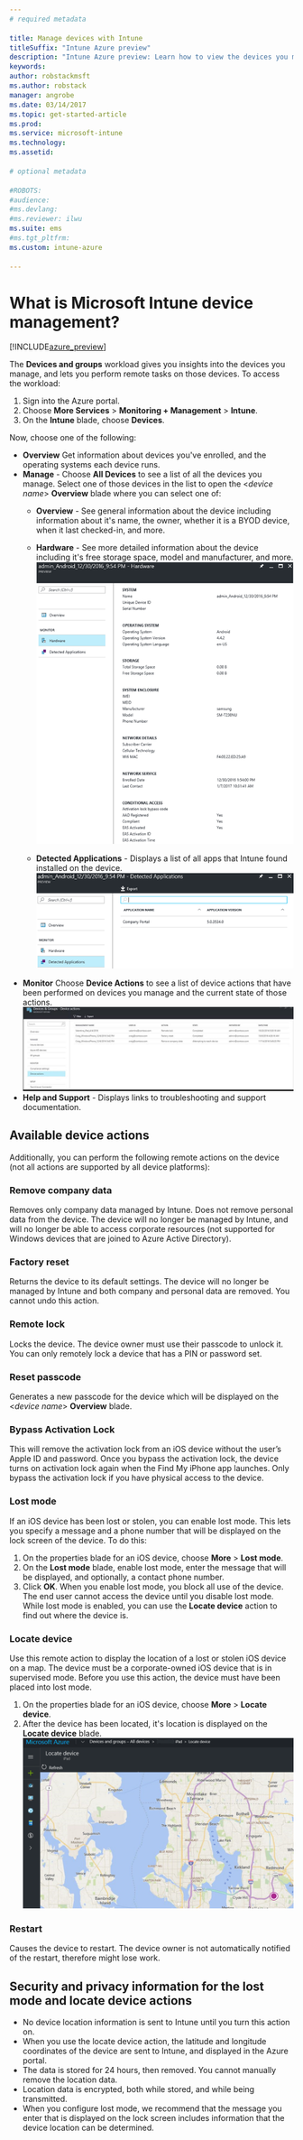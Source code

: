 ```yaml
---
# required metadata

title: Manage devices with Intune
titleSuffix: "Intune Azure preview"
description: "Intune Azure preview: Learn how to view the devices you manage with Intune, and perform various operations on them."
keywords:
author: robstackmsft
ms.author: robstack
manager: angrobe
ms.date: 03/14/2017
ms.topic: get-started-article
ms.prod:
ms.service: microsoft-intune
ms.technology:
ms.assetid:

# optional metadata

#ROBOTS:
#audience:
#ms.devlang:
#ms.reviewer: ilwu
ms.suite: ems
#ms.tgt_pltfrm:
ms.custom: intune-azure

---
```


# What is Microsoft Intune device management? 


[!INCLUDE[azure_preview](../includes/azure_preview.md)]

The **Devices and groups** workload gives you insights into the devices you manage, and lets you perform remote tasks on those devices. To access the workload:

1. Sign into the Azure portal.
2. Choose **More Services** > **Monitoring + Management** > **Intune**.
3. On the **Intune** blade, choose **Devices**.

Now, choose one of the following:

- **Overview** Get information about devices you've enrolled, and the operating systems each device runs.
- **Manage** - Choose **All Devices** to see a list of all the devices you manage.
	Select one of those devices in the list to open the <*device name*> **Overview** blade where you can select one of:
	- **Overview**  - See general information about the device including information about it's name, the owner, whether it is a BYOD device, when it last checked-in, and more. 
				
	- **Hardware** - See more detailed information about the device including it's free storage space, model and manufacturer, and more.
	![Managed device hardware inventory](./media/hardware-inventory.png)
	- **Detected Applications** - Displays a list of all apps that Intune found installed on the device.
	![Detected applications node](./media/detected-applications.png)
- **Monitor** Choose **Device Actions** to see a list of device actions that have been performed on devices you manage and the current state of those actions.
![Monitor device actions](./media/monitor-device-actions.png)
- **Help and Support** - Displays links to troubleshooting and support documentation.

## Available device actions

Additionally, you can perform the following remote actions on the device (not all actions are supported by all device platforms):

### **Remove company data**
Removes only company data managed by Intune. Does not remove personal data from the device. The device will no longer be managed by Intune, and will no longer be able to access corporate resources (not supported for Windows devices that are joined to Azure Active Directory).

### **Factory reset**
Returns the device to its default settings. The device will no longer be managed by Intune and both company and personal data are removed. You cannot undo this action.

### **Remote lock**
Locks the device. The device owner must use their passcode to unlock it. You can only remotely lock a device that has a PIN or password set.

### **Reset passcode**
Generates a new passcode for the device which will be displayed on the <*device name*> **Overview** blade.

### **Bypass Activation Lock**
This will remove the activation lock from an iOS device without the user’s Apple ID and password. Once you bypass the activation lock, the device turns on activation lock again when the Find My iPhone app launches. Only bypass the activation lock if you have physical access to the device.

### **Lost mode**
If an iOS device has been lost or stolen, you can enable lost mode. This lets you specify a message and a phone number that will be displayed on the lock screen of the device. To do this:
1.	On the properties blade for an iOS device, choose **More** > **Lost mode**.
2.	On the **Lost mode** blade, enable lost mode, enter the message that will be displayed, and optionally, a contact phone number.
3.	Click **OK**.
When you enable lost mode, you block all use of the device. The end user cannot access the device until you disable lost mode. While lost mode is enabled, you can use the **Locate device** action to find out where the device is.

### **Locate device**
Use this remote action to display the location of a lost or stolen iOS device on a map. The device must be a corporate-owned iOS device that is in supervised mode. Before you use this action, the device must have been placed into lost mode.
1.	On the properties blade for an iOS device, choose **More** > **Locate device**.
2.	After the device has been located, it's location is displayed on the **Locate device** blade. 
	![Locate device blade](./media/locate-device.png)

### **Restart**
Causes the device to restart. The device owner is not automatically notified of the restart, therefore might lose work.


## Security and privacy information for the lost mode and locate device actions
- No device location information is sent to Intune until you turn this action on.
- When you use the locate device action, the latitude and longitude coordinates of the device are sent to Intune, and displayed in the Azure portal.
- The data is stored for 24 hours, then removed. You cannot manually remove the location data.
- Location data is encrypted, both while stored, and while being transmitted.
- When you configure lost mode, we recommend that the message you enter that is displayed on the lock screen includes information that the device location can be determined.
